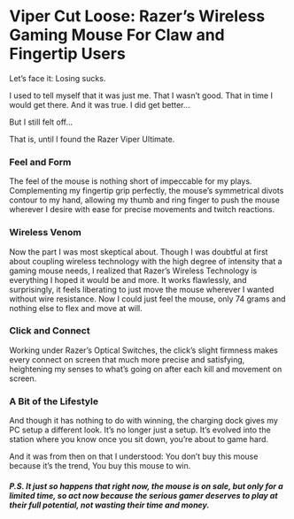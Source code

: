 # Viper Cut Loose: Razer’s Wireless Gaming Mouse For Claw and Fingertip Users

Let’s face it: 
Losing sucks.

I used to tell myself that it was just me. 
That I wasn’t good. That in time I would get there.
And it was true. 
I did get better… 

But I still felt off…

That is, until I found the Razer Viper Ultimate.

### Feel and Form 

The feel of the mouse is nothing short of impeccable for my plays. Complementing my fingertip grip perfectly, the mouse’s symmetrical divots contour to my hand, allowing my thumb and ring finger to push the mouse wherever I desire with ease for precise movements and twitch reactions. 

### Wireless Venom

Now the part I was most skeptical about. Though I was doubtful at first about coupling wireless technology with the high degree of intensity that a gaming mouse needs, I realized that Razer’s Wireless Technology is everything I hoped it would be and more. It works flawlessly, and surprisingly, it feels liberating to just move the mouse wherever I wanted without wire resistance. Now I could just feel the mouse, only 74 grams and nothing else to flex and move at will. 

### Click and Connect

Working under Razer’s Optical Switches, the click’s slight firmness makes every connect on screen that much more precise and satisfying, heightening my senses to what’s going on after each kill and movement on screen.

### A Bit of the Lifestyle

And though it has nothing to do with winning, the charging dock gives my PC setup a different look. It’s no longer just a setup. It’s evolved into the station where you know once you sit down, you’re about to game hard. 

And it was from then on that I understood: 
You don’t buy this mouse because it’s the trend, 
You buy this mouse to win. 

##### P.S. It just so happens that right now, the mouse is on sale, but only for a limited time, so act now because the serious gamer deserves to play at their full potential, not wasting their time and money. 
 
